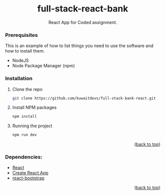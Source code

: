 <a name="readme-top"></a>

<br />

<!-- Page Header -->
<div align="center">

  <h1 align="center">full-stack-react-bank</h1>

  <p align="center">
    React App for Coded assignment.
  </p>
</div>

### Prerequisites

This is an example of how to list things you need to use the software and how to install them.

- NodeJS
- Node Package Manager (npm)

### Installation

1. Clone the repo
   ```sh
   git clone https://github.com/kuwaitdevs/full-stack-bank-react.git
   ```
2. Install NPM packages
   ```sh
   npm install
   ```
3. Running the project
   ```sh
   npm run dev
   ```


<p align="right">(<a href="#readme-top">back to top</a>)</p>

### Dependencies:

- [React](https://reactjs.org/)
- [Create React App](https://create-react-app.dev/)
- [react-bootstrap](https://react-bootstrap.github.io/)


<p align="right">(<a href="#readme-top">back to top</a>)</p>
<!-- USAGE EXAMPLES -->
